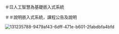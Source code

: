 ＃ㄖ人工智慧為基礎嵌入式系統

＃＃說明嵌入式系統，課程公告及說明

![131235788-9479af43-6dff-471e-b601-2fabdbfa4bfd](https://user-images.githubusercontent.com/89327074/131237654-039ae77f-9ed3-4525-a925-93526cc0863f.jpeg)
